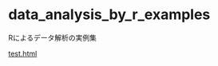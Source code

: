 # data_analysis_by_r_examples
Rによるデータ解析の実例集

[test.html](https://htmlpreview.github.io/?https://github.com/masaktakaine/data_analysis_by_r_examples/blob/main/220524_torc1_mut_analysis.html)

